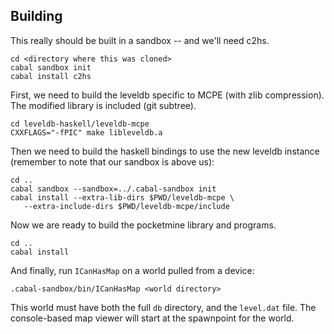 Building
--------

This really should be built in a sandbox -- and we'll need c2hs.

    cd <directory where this was cloned>
    cabal sandbox init
    cabal install c2hs

First, we need to build the leveldb specific to MCPE (with zlib
compression). The modified library is included (git subtree).

    cd leveldb-haskell/leveldb-mcpe
    CXXFLAGS="-fPIC" make libleveldb.a

Then we need to build the haskell bindings to use the new leveldb
instance (remember to note that our sandbox is above us):

    cd ..
    cabal sandbox --sandbox=../.cabal-sandbox init
    cabal install --extra-lib-dirs $PWD/leveldb-mcpe \
       --extra-include-dirs $PWD/leveldb-mcpe/include

Now we are ready to build the pocketmine library and programs.

    cd ..
    cabal install

And finally, run `ICanHasMap` on a world pulled from a device:

    .cabal-sandbox/bin/ICanHasMap <world directory>

This world must have both the full `db` directory, and the `level.dat`
file. The console-based map viewer will start at the spawnpoint for
the world.

